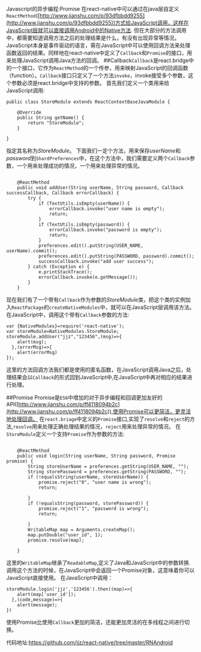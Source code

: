 Javascript的异步编程:Promise 在react-native中可以通过在java层自定义`ReactMethod`\([http://www.jianshu.com/p/93dfbbdd9255](http://www.jianshu.com/p/93dfbbdd9255))方式给JavaScript调用，这样在JavaScript层就可以直接调用Android中的Native方法. 但在大部分的方法调用中，都需要知道调用方法之后的处理结果是什么，有没有出现异常等情况。JavaScript本身是事件驱动的语言，需在JavaScript中可以使用回调方法来处理函数返回的结果。同样地在react-native中定义了`Callback`和`Promise`的接口，用来处理JavaScript调用Java方法的回调。 ##Callback`Callback`是react.bridge中的一个接口，它作为`ReactMethod`的一个传参，用来映射JavaScript的回调函数（function）。`Callback`接口只定义了一个方法`invoke`，invoke接受多个参数，这个参数必须是react.bridge中支持的参数。 首先我们定义一个类用来给JavaScript调用:

```
public class StoreModule extends ReactContextBaseJavaModule {

    @Override
    public String getName() {
        return "StoreModule";
    }

}

```

指定其名称为*StoreModule*。 下面我们一定个方法，用来保存*userName*和*password*到`ShardPreferences`中，在这个方法中，我们需要定义两个`Callback`参数，一个用来处理成功的情况，一个用来处理异常的情况。

```

    @ReactMethod
    public void addUser(String userName, String password, Callback successCallback, Callback errorCallback) {
        try {
            if (TextUtils.isEmpty(userName)) {
                errorCallback.invoke("user name is empty");
                return;
            }
            if (TextUtils.isEmpty(password)) {
                errorCallback.invoke("password is empty");
                return;
            }
            preferences.edit().putString(USER_NAME, userName).commit();
            preferences.edit().putString(PASSWORD, password).commit();
            successCallback.invoke("add user success");
        } catch (Exception e) {
            e.printStackTrace();
            errorCallback.invoke(e.getMessage());
        }
    }

```

现在我们有了一个带有`Callback`作为参数的*StoreModule*类，把这个类的实例加入`ReactPackage`的`createNativeModules`中，就可以在JavaScript层调用该方法。 在JavaScript中，调用这个带有`Callback`参数的方法:

```
var {NativeModules}=require('react-native');
var storeModule=NativeModules.StoreModule;
storeModule.addUser("jjz","123456",(msg)=>{
    alert(msg);
  },(errorMsg)=>{
    alert(errorMsg)
});
```

这里的方法回调方法我们都是使用的匿名函数，在JavaScript调用Java之后，处理结果会以`Callback`的形式回到JavaScript中,在JavaScript中再对相应的结果进行处理。

##Promise Promise是`ES6`中增加的对于异步编程和回调更加友好的API([http://www.jianshu.com/p/ff4118094b2c](http://www.jianshu.com/p/ff4118094b2c)),使用Promise可以更简洁，更灵活地处理回调。 在`react.briage`中定义的`Promise`接口,实现了`resolve`和`reject`的方法,`resolve`用来处理正确处理结果的情况，`reject`用来处理异常的情况。 在`StoreModule`定义一个支持`Promise`作为参数的方法:

```

    @ReactMethod
    public void login(String userName, String password, Promise promise) {
        String storeUserName = preferences.getString(USER_NAME, "");
        String storePassword = preferences.getString(PASSWORD, "");
        if (!equalsString(userName, storeUserName)) {
            promise.reject("0", "user name is wrong");
            return;

        }
        if (!equalsString(password, storePassword)) {
            promise.reject("1", "password is wrong");
            return;

        }
        WritableMap map = Arguments.createMap();
        map.putDouble("user_id", 1);
        promise.resolve(map);

    }
```

这里的`WritableMap`继承了`ReadableMap`,定义了Java和JavaScript中的参数转换. 调用这个方法的时候，在JavaScript中会返回一个Promise对象，这意味着你可以JavaScript直接使用。 在JavaScript中调用：

```
storeModule.login('jjz','123456').then((map)=>{
    alert(map['user_id']);
  },(code,message)=>{
    alert(message);
})
```

使用Promise比使用`Callback`更加的简洁，还能更加灵活的在多线程之间进行切换。

代码地址:https://github.com/jjz/react-native/tree/master/RNAndroid
